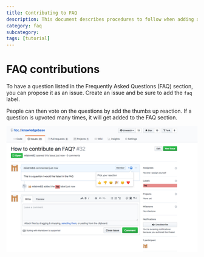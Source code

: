 ```yaml
---
title: Contributing to FAQ
description: This document describes procedures to follow when adding a FAQ
category: faq
subcategory: 
tags: [tutorial]
---
```



# FAQ contributions

To have a question listed in the Frequently Asked Questions (FAQ) section, you can propose it as an issue. Create an issue and be sure to add the `faq` label. 

People can then vote on the questions by add the thumbs up reaction. If a question is upvoted many times, it will get added to the FAQ section.


<img src="https://github.com/mistrm82/knowledgebase/raw/master/screenshot.png">

 
